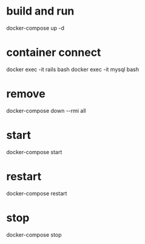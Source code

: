 # build and run
docker-compose up -d

# container connect
docker exec -it rails bash
docker exec -it mysql bash

# remove
docker-compose down --rmi all

# start
docker-compose start

# restart
docker-compose restart 

# stop
docker-compose stop